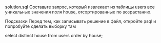 solution.sql
Составьте запрос, который извлекает из таблицы users все уникальные значения поля house, 
отсортированные по возрастанию.

Подсказки
Перед тем, как записывать решение в файл, откройте psql и попробуйте сделать выборку там

select distinct house from users order by house;